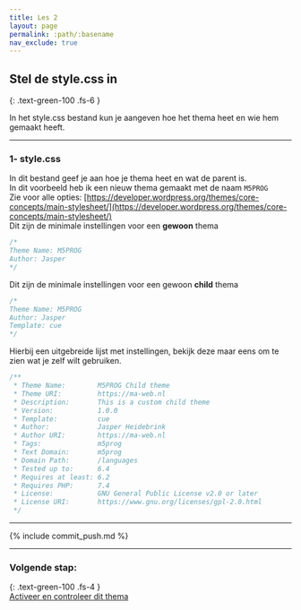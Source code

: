 ```yaml
---
title: Les 2
layout: page
permalink: :path/:basename
nav_exclude: true
---
```


## Stel de style.css in
{: .text-green-100 .fs-6 }

In het style.css bestand kun je aangeven hoe het thema heet en wie hem gemaakt heeft.    

---
### 1- style.css
In dit bestand geef je aan hoe je thema heet en wat de parent is.  
In dit voorbeeld heb ik een nieuw thema gemaakt met de naam `M5PROG`  
Zie voor alle opties: [https://developer.wordpress.org/themes/core-concepts/main-stylesheet/](https://developer.wordpress.org/themes/core-concepts/main-stylesheet/)  
Dit zijn de minimale instellingen voor een **gewoon** thema
```css
/*
Theme Name: M5PROG
Author: Jasper
*/
```
Dit zijn de minimale instellingen voor een gewoon **child** thema
```css
/*
Theme Name: M5PROG
Author: Jasper
Template: cue
*/
```


Hierbij een uitgebreide lijst met instellingen, bekijk deze maar eens om te zien wat je zelf wilt gebruiken.  
```css
/**
 * Theme Name:        M5PROG Child theme
 * Theme URI:         https://ma-web.nl
 * Description:       This is a custom child theme
 * Version:           1.0.0
 * Template:          cue
 * Author:            Jasper Heidebrink
 * Author URI:        https://ma-web.nl
 * Tags:              m5prog
 * Text Domain:       m5prog
 * Domain Path:       /languages
 * Tested up to:      6.4
 * Requires at least: 6.2
 * Requires PHP:      7.4
 * License:           GNU General Public License v2.0 or later
 * License URI:       https://www.gnu.org/licenses/gpl-2.0.html
 */
```


---

{% include commit_push.md %}

---
### Volgende stap:
{: .text-green-100 .fs-4 }  
[Activeer en controleer dit thema](check)

